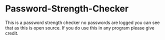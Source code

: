 # Password-Strength-Checker
This is a password strength checker no passwords are logged you can see that as this is open source. If you do use this in any program please give credit. 
